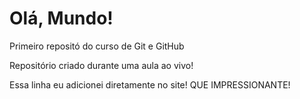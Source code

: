 # Olá, Mundo!
 Primeiro repositó do curso de Git e GitHub

Repositório criado durante uma aula ao vivo!

Essa linha eu adicionei diretamente no site! QUE IMPRESSIONANTE!
